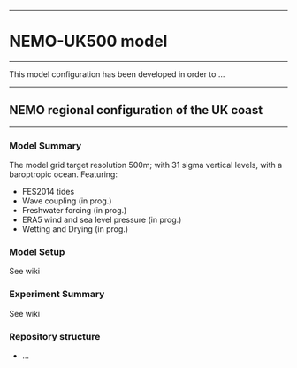 ****************************
# NEMO-UK500 model
****************************

This model configuration has been developed in order to ...

*************************************************
## NEMO regional configuration of the UK coast
*************************************************

### Model Summary


The model grid target resolution 500m; with 31 sigma vertical levels, with a baroptropic ocean. Featuring:

* FES2014 tides
* Wave coupling (in prog.)
* Freshwater forcing (in prog.)
* ERA5 wind and sea level pressure (in prog.)
* Wetting and Drying (in prog.)


### Model Setup

See wiki

### Experiment Summary

See wiki
### Repository structure

* ...
